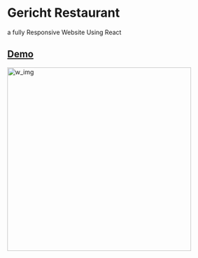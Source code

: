 # Gericht Restaurant
 a fully Responsive Website Using React
 
## <a href= 'https://gericht-restaurant-mz7.vercel.app/'>Demo</a>

<img width="420" alt="w_img" src="https://user-images.githubusercontent.com/104537380/224773045-fec0b3ef-d4c9-4e8a-b724-a017c5b1a421.png">
